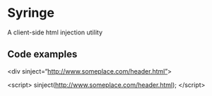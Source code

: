 # Syringe
A client-side html injection utility

## Code examples

&lt;div sinject=“http://www.someplace.com/header.html”&gt;

&lt;script&gt; sinject(http://www.someplace.com/header.html); &lt;/script&gt;
